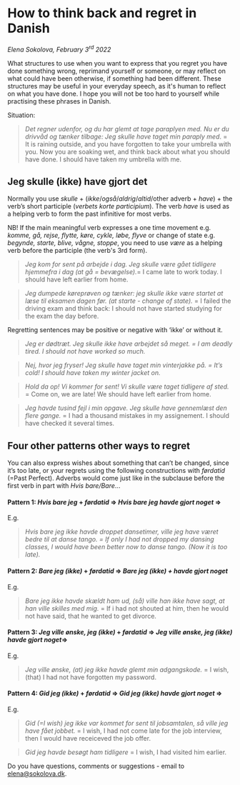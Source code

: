 # How to think back and regret in Danish 

*Elena Sokolova, February 3<sup>rd</sup> 2022*

What structures to use when you want to express that you regret you have done something wrong, reprimand yourself or someone, or may reflect on what could have been otherwise, if something had been different. These structures may be useful in your everyday speech, as it's human to reflect on what you have done. I hope you will not be too hard to yourself while practising these phrases in Danish. 

Situation:

> *Det regner udenfor, og du har glemt at tage paraplyen med. Nu er du drivvåd og tænker tilbage: Jeg skulle have taget min paraply med*. = It is raining outside, and you have forgotten to take your umbrella with you. Now you are soaking wet, and think back about what you should have done. I should have taken my umbrella with me. 

## Jeg skulle (ikke) have gjort det

Normally you use *skulle* + (*ikke*/*også*/*aldrig*/*altid*/other adverb + *have*) + the verb’s short participle (*verbets korte participium*). 
The verb *have* is used as a helping verb to form the past infinitive for most verbs. 

NB! If the main meaningful verb expresses a one time movement e.g. *komme, gå, rejse, flytte, køre, cykle, løbe, flyve* or change of state e.g. *begynde, starte, blive, vågne, stoppe*, you need to use *være* as a helping verb before the participle (the verb's 3rd form). 

> *Jeg kom for sent på arbejde i dag. Jeg skulle være gået tidligere hjemmefra i dag (at gå = bevægelse).*= I came late to work today. I should have left earlier from home. 

> *Jeg dumpede køreprøven og tænker: jeg skulle ikke være startet at læse til eksamen dagen før. (at starte - change of state).* = I failed the driving exam and think back: I should not have started studying for the exam the day before. 

Regretting sentences may be positive or negative with ‘ikke’ or without it.

> *Jeg er dødtræt. Jeg skulle ikke have arbejdet så meget. = I am deadly tired. I should not have worked so much.*

> *Nej, hvor jeg fryser! Jeg skulle have taget min vinterjakke på. = It’s cold! I should have taken my winter jacket on.*

> *Hold da op! Vi kommer for sent! Vi skulle være taget tidligere af sted.* = Come on, we are late! We should have left earlier from home. 

> *Jeg havde tusind fejl i min opgave. Jeg skulle have gennemlæst den flere gange.* = I had a thousand mistakes in my assignement. I should have checked it several times. 
 
## Four other patterns other ways to regret

You can also express wishes about something that can’t be changed, since it’s too late, or your regrets using the following constructions with *førdatid* (=Past Perfect). Adverbs would come just like in the subclause before the first verb in part with *Hvis bare/Bare*... 

#### Pattern 1: *Hvis bare jeg* + *førdatid* => *Hvis bare jeg havde gjort noget* => 
E.g. 
> *Hvis bare jeg ikke havde droppet dansetimer, ville jeg have været bedre til at danse tango. = If only I had not dropped my dansing classes, I would have been better now to danse tango. (Now it is too late).* 

#### Pattern 2: *Bare jeg (ikke)* + *førdatid* => *Bare jeg (ikke) + havde gjort noget*
E.g. 
> *Bare jeg ikke havde skældt ham ud, (så) ville han ikke have sagt, at han ville skilles med mig.* = If i had not shouted at him, then he would not have said, that he wanted to get divorce. 

#### Pattern 3: *Jeg ville ønske, jeg (ikke)* + *førdatid* => *Jeg ville ønske, jeg (ikke) havde gjort noget*=> 
E.g. 
> *Jeg ville ønske, (at) jeg ikke havde glemt min adgangskode.* = I wish, (that) I had not have forgotten my password. 

#### Pattern 4: *Gid jeg (ikke)* + *førdatid* => *Gid jeg (ikke) havde gjort noget* => 
E.g.
> *Gid (=I wish) jeg ikke var kommet for sent til jobsamtalen, så ville jeg have fået jobbet.* = I wish, I had not come late for the job interview, then I would have receiceved the job offer.  

> *Gid jeg havde besøgt ham tidligere* = I wish, I had visited him earlier. 


Do you have questions, comments or suggestions - email to [elena@sokolova.dk](mailto:elena@sokolova.dk). 

   <script async data-uid="135a810818" src="https://fantastic-artisan-8379.ck.page/135a810818/index.js"></script>

 
